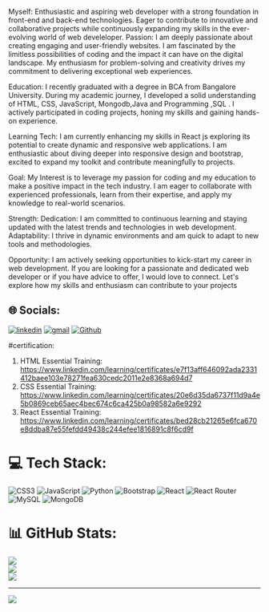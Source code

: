 
 Myself:
Enthusiastic and aspiring web developer with a strong foundation in front-end and back-end technologies. Eager to contribute to innovative and collaborative projects while continuously expanding my skills in the ever-evolving world of web develeloper.
Passion:
I am deeply passionate about creating engaging and user-friendly websites. I am fascinated by the limitless possibilities of coding and the impact it can have on the digital landscape. My enthusiasm for problem-solving and creativity drives my commitment to delivering exceptional web experiences.

Education:
I recently graduated with a degree in BCA from Bangalore University. During my academic journey, I developed a solid understanding of HTML, CSS, JavaScript, Mongodb,Java and Programming ,SQL . I actively participated in coding projects, honing my skills and gaining hands-on experience.

Learning Tech:
I am currently enhancing my skills in React js exploring its potential to create dynamic and responsive web applications. I am enthusiastic about diving deeper into responsive design and bootstrap, excited to expand my toolkit and contribute meaningfully to projects.

 Goal:
My Interest is to leverage my passion for coding and my education to make a positive impact in the tech industry. I am eager to collaborate with experienced professionals, learn from their expertise, and apply my knowledge to real-world scenarios.

Strength:
Dedication: I am committed to continuous learning and staying updated with the latest trends and technologies in web development.
Adaptability: I thrive in dynamic environments and am quick to adapt to new tools and methodologies.

Opportunity:
I am actively seeking opportunities to kick-start my career in web development. If you are looking for a passionate and dedicated web developer or if you have advice to offer, I would love to connect. Let's explore how my skills and enthusiasm can contribute to your projects


## 🌐 Socials:
[![linkedin](https://img.shields.io/badge/linkedin-0A66C2?style=for-the-badge&logo=linkedin&logoColor=white)](https://www.linkedin.com/in/anish-sinha-67930124a/) [![gmail](https://img.shields.io/badge/GMAIL-1DA1F2?style=for-the-badge&logo=gmail&logoColor=white)](https://mail.google.com/mail/u/0/?tab=rm#inbox) [![Github](https://img.shields.io/badge/github-1DA1F2?style=for-the-badge&logo=github&logoColor=white)](https://github.com/Anishsinha1)




#certification:
 1. HTML Essential Training: https://www.linkedin.com/learning/certificates/e7f13aff646092ada2331412baee103e78271fea630cedc2011e2e8368a694d7
 2. CSS Essential  Training: https://www.linkedin.com/learning/certificates/20e6d35da6737f11d9a4e5b0869ceb65aec4bec674c6ca425b0a98582a6e9292
 3. React Essential Training: https://www.linkedin.com/learning/certificates/bed28cb21265e6fca670e8ddba87e55fefdd49438c244efee1816891c8f6cd9f


# 💻 Tech Stack:
![CSS3](https://img.shields.io/badge/css3-%231572B6.svg?style=for-the-badge&logo=css3&logoColor=white) ![JavaScript](https://img.shields.io/badge/javascript-%23323330.svg?style=for-the-badge&logo=javascript&logoColor=%23F7DF1E) ![Python](https://img.shields.io/badge/python-3670A0?style=for-the-badge&logo=python&logoColor=ffdd54) ![Bootstrap](https://img.shields.io/badge/bootstrap-%238511FA.svg?style=for-the-badge&logo=bootstrap&logoColor=white) ![React](https://img.shields.io/badge/react-%2320232a.svg?style=for-the-badge&logo=react&logoColor=%2361DAFB) ![React Router](https://img.shields.io/badge/React_Router-CA4245?style=for-the-badge&logo=react-router&logoColor=white) ![MySQL](https://img.shields.io/badge/mysql-%2300000f.svg?style=for-the-badge&logo=mysql&logoColor=white) ![MongoDB](https://img.shields.io/badge/MongoDB-%234ea94b.svg?style=for-the-badge&logo=mongodb&logoColor=white)
# 📊 GitHub Stats:
![](https://github-readme-stats.vercel.app/api?username=anishsinha1&theme=dark&hide_border=false&include_all_commits=false&count_private=false)<br/>
![](https://github-readme-streak-stats.herokuapp.com/?user=anishsinha1&theme=dark&hide_border=false)<br/>
![](https://github-readme-stats.vercel.app/api/top-langs/?username=anishsinha1&theme=dark&hide_border=false&include_all_commits=false&count_private=false&layout=compact)

---
[![](https://visitcount.itsvg.in/api?id=anishsinha1&icon=0&color=0)](https://visitcount.itsvg.in)
